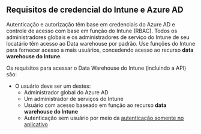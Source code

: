 <!-- This include is part of the Intune Data Warehouse documentation. -->

## <a name="azure-ad-and-intune-credential-requirements"></a>Requisitos de credencial do Intune e Azure AD

Autenticação e autorização têm base em credenciais do Azure AD e controle de acesso com base em função do Intune (RBAC). Todos os administradores globais e os administradores de serviço do Intune de seu locatário têm acesso ao Data warehouse por padrão. Use funções do Intune para fornecer acesso a mais usuários, concedendo acesso ao recurso **data warehouse do Intune**.

Os requisitos para acessar o Data Warehouse do Intune (incluindo a API) são:

  -  O usuário deve ser um destes:
      -  Administrador global do Azure AD
      -  Um administrador de serviços do Intune
      -  Usuário com acesso baseado em função ao recurso **data warehouse do Intune**
      -  Autenticação sem usuário por meio da [autenticação somente no aplicativo](../data-warehouse-app-only-auth.md) 
